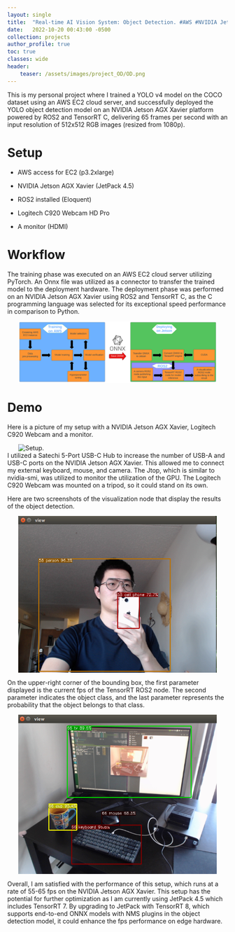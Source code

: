 ```yaml
---
layout: single
title:  "Real-time AI Vision System: Object Detection. #AWS #NVIDIA Jetson #ROS2 #TensorRT"
date:   2022-10-20 00:43:00 -0500
collection: projects
author_profile: true
toc: true
classes: wide
header:
    teaser: /assets/images/project_OD/OD.png
---
```


This is my personal project where I trained a YOLO v4 model on the COCO dataset using an AWS EC2 cloud server, and successfully deployed the YOLO object detection model on an NVIDIA Jetson AGX Xavier platform powered by ROS2 and TensorRT C, delivering 65 frames per second with an input resolution of 512x512 RGB images (resized from 1080p).

# Setup
- AWS access for EC2 (p3.2xlarge)

- NVIDIA Jetson AGX Xavier (JetPack 4.5)

- ROS2 installed (Eloquent)

- Logitech C920 Webcam HD Pro

- A monitor (HDMI)

# Workflow
The training phase was executed on an AWS EC2 cloud server utilizing PyTorch. An Onnx file was utilized as a connector to transfer the trained model to the deployment hardware. The deployment phase was performed on an NVIDIA Jetson AGX Xavier using ROS2 and TensorRT C, as the C programming language was selected for its exceptional speed performance in comparison to Python.

<style>
.center {
  display: block;
  margin-left: auto;
  margin-right: auto;
  min-width: 90%;
  max-width: 90%;
  width: 50vw;
}
</style>
<img class="center" src="/assets/images/project_OD/Task_1.png" alt="The task."> 

# Demo
Here is a picture of my setup with a NVIDIA Jetson AGX Xavier, Logitech C920 Webcam and a monitor.
<style>
.center {
  display: block;
  margin-left: auto;
  margin-right: auto;
  min-width: 90%;
  max-width: 90%;
  width: 50vw;
}
</style>
<img class="center" src="/assets/images/project_OD/Setup.png" alt="Setup."> 
I utilized a Satechi 5-Port USB-C Hub to increase the number of USB-A and USB-C ports on the NVIDIA Jetson AGX Xavier. This allowed me to connect my external keyboard, mouse, and camera. The Jtop, which is similar to nvidia-smi, was utilized to monitor the utilization of the GPU. The Logitech C920 Webcam was mounted on a tripod, so it could stand on its own.


Here are two screenshots of the visualization node that display the results of the object detection.

</style>
<img class="center" src="/assets/images/project_OD/test_1.png" alt="test_1."> 

On the upper-right corner of the bounding box, the first parameter displayed is the current fps of the TensorRT ROS2 node. The second parameter indicates the object class, and the last parameter represents the probability that the object belongs to that class.

</style>
<img class="center" src="/assets/images/project_OD/test_2.png" alt="test_2."> 

Overall, I am satisfied with the performance of this setup, which runs at a rate of 55-65 fps on the NVIDIA Jetson AGX Xavier. This setup has the potential for further optimization as I am currently using JetPack 4.5 which includes TensorRT 7. By upgrading to JetPack with TensorRT 8, which supports end-to-end ONNX models with NMS plugins in the object detection model, it could enhance the fps performance on edge hardware.
